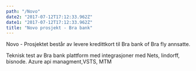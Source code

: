 ```yaml
---
path: "/Novo"
date2: "2017-07-12T17:12:33.962Z"
date1: "2017-07-12T17:12:33.962Z"
title: "Novo prosjekt - Bra bank"
---
```


Novo - Prosjektet består av levere kredittkort til Bra bank of Bra fly annsatte.

 Teknisk test av Bra bank plattform med integrasjoner med Nets, lindorff, bisnode. Azure api managment,VSTS, MTM


